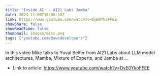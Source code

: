 ```yaml
---
title: "Inside AI: - AI21 Labs Jamba"
date: 2024-11-08T16:00:18Z
link: https://www.youtube.com/watch?v=DyE0YkoFFEE
showShare: false
showReadTime: false
thumbnail: images/misc.png
tags: ["youtube.com/@awsdevelopers"]
---
```

In this video Mike talks to Yuval Belfer from AI21 Labs about LLM model architectures, Mamba, Mixture of Experts, and Jamba at ...

- Link to article: https://www.youtube.com/watch?v=DyE0YkoFFEE